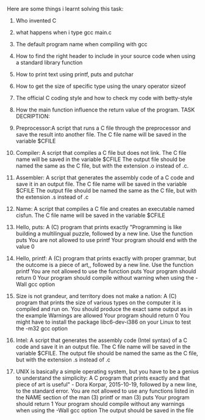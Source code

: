 Here are some things i learnt solving this task:
1. Who invented C
2. what happens when i type gcc main.c
3. The default program name when compiling with gcc
4. How to find the right header to include in your source code when using a standard library function
5. How to print text using printf, puts and putchar
6. How to get the size of specific type using the unary operator sizeof
7. The official C coding style and how to check my code with betty-style
8. How the main function influence the return value of the program.
TASK DECRIPTION:
0. Preprocessor:A script that runs a C file through the preprocessor and save the result into another file.
The C file name will be saved in the variable $CFILE

1. Compiler: A script that compiles a C file but does not link.
The C file name will be saved in the variable $CFILE
The output file should be named the same as the C file, but with the extension .o instead of .c.

2. Assembler: A script that generates the assembly code of a C code and save it in an output file.
The C file name will be saved in the variable $CFILE
The output file should be named the same as the C file, but with the extension .s instead of .c

3. Name: A script that compiles a C file and creates an executable named cisfun.
The C file name will be saved in the variable $CFILE

4. Hello, puts: A (C) program that prints exactly "Programming is like building a multilingual puzzle, followed by a new line.
Use the function puts
You are not allowed to use printf
Your program should end with the value 0

5. Hello, printf: A (C) program that prints exactly with proper grammar, but the outcome is a piece of art,, followed by a new line.
Use the function printf
You are not allowed to use the function puts
Your program should return 0
Your program should compile without warning when using the -Wall gcc option

6. Size is not grandeur, and territory does not make a nation: A (C) program that prints the size of various types on the computer it is compiled and run on.
You should produce the exact same output as in the example
Warnings are allowed
Your program should return 0
You might have to install the package libc6-dev-i386 on your Linux to test the -m32 gcc option

7. Intel: A script that generates the assembly code (Intel syntax) of a C code and save it in an output file.
The C file name will be saved in the variable $CFILE.
The output file should be named the same as the C file, but with the extension .s instead of .c

8. UNIX is basically a simple operating system, but you have to be a genius to understand the simplicity: A C program that prints exactly and that piece of art is useful" - Dora Korpar, 2015-10-19, followed by a new line, to the standard error.
You are not allowed to use any functions listed in the NAME section of the man (3) printf or man (3) puts
Your program should return 1
Your program should compile without any warnings when using the -Wall gcc option
The output should be saved in the file 
